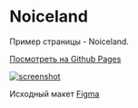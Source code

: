 # Noiceland

Пример страницы - Noiceland. 

[Посмотреть на Github Pages](https://vikahadosevich.github.io/Noiceland/)

[![screenshot](https://prnt.sc/CMINt2su3Rpk)](https://vikahadosevich.github.io/Noiceland/)

Исходный макет [Figma](https://www.figma.com/file/10NCr58WRzeNLOLwZ56uPY/Noiceland-%2B?node-id=0%3A1&t=sBE2VgJrmOEdNbVe-0)

